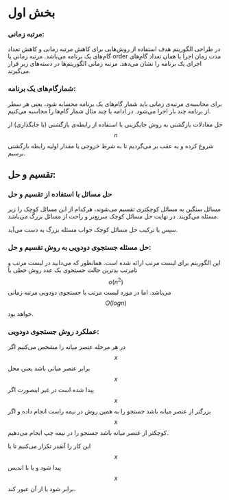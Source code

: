 # بخش اول

### مرتبه زمانی:
در طراحی الگوریتم هدف استفاده از روش‌هایی برای کاهش مرتبه زمانی و کاهش تعداد گام‌های یک برنامه می‌باشد. مرتبه زمانی یا order مدت زمان اجرا یا همان تعداد گام‌های اجرای یک برنامه را نشان می‌دهد. مرتبه زمانی الگوریتم‌ها در دسته‌های زیر قرار می‌گیرند.

### شمارگام‌های یک برنامه:
برای محاسبه‌ی مرتبه‌ی زمانی باید شمار گام‌های یک برنامه محسابه شود، یعنی هر سطر از برنامه چند بار اجرا می‌شود. در ادامه با چند مثال شمار گام‌ها را محاسبه می‌کنیم.

حل معادلات بازگشتی به روش جایگزینی با استفاده از رابطه‌ی بازگشتی (با جایگذاری) از $$ n $$ شروع کرده و به عقب بر می‌گردیم تا به شرط خروجی یا مقدار اولیه رابطه بازگشتی برسیم.

## تقسیم و حل:
### حل مسائل با استفاده از تقسیم و حل
مسائل سنگین به مسائل کوچکتری تقسیم می‌شوند، هرکدام از این مسائل کوچک را زیر مسئله می‌گویند. در نهایت حل مسائل کوچک سریع‌تر و راحت از مسائل بزرگ می‌باشد.

سپس با ترکیب حل مسائل کوچک جواب مسئله بزرگ به دست می‌آید.

### حل مسئله جستجوی دودویی به روش تقسیم و حل:
این الگوریتم برای لیست مرتب ارائه شده است. همانطور که می‌دانید در لیست مرتب و نامرتب بدترین حالت جستجوی یک عدد روش خطی یا $$ o(n^2) $$ می‌باشد. اما در مورد لیست مرتب با جستجوی دودویی مرتبه زمانی $$ O(log n) $$ خواهد بود.

### عملکرد روش جستجوی دودویی:
در هر مرحله عنصر میانه را مشخص می‌کنیم اگر $$ x $$ برابر عنصر میانی باشد یعنی محل $$ x $$ پیدا شده است در غیر اینصورت اگر $$ x $$ بزرگتر از عنصر میانه باشد جستجو را به همین روش در نیمه راست انجام داده و اگر $$ x $$ کوچکتر از عنصر میانه باشد جستجو را در نیمه چپ انجام می‌دهیم.

این کار را آنقدر تکرار می‌کنیم تا یا $$ x $$ پیدا شود و یا با اندیس $$ x $$ برابر شود یا از آن عبور کند.
